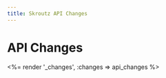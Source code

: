 ```yaml
---
title: Skroutz API Changes
---
```


# API Changes

<%= render '_changes', :changes => api_changes %>
